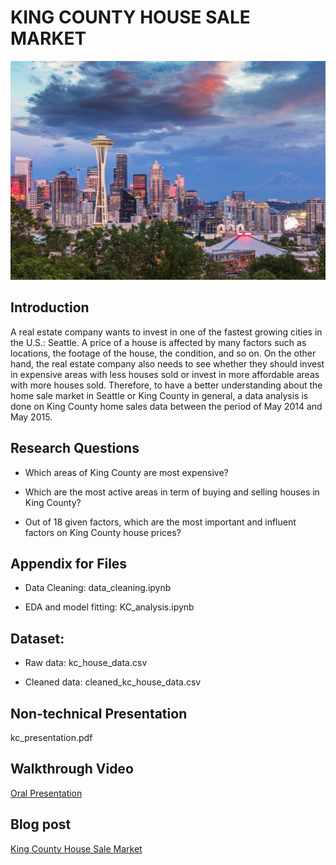# KING COUNTY HOUSE SALE MARKET

![](seattle.jpg)

## Introduction

A real estate company wants to invest in one of the fastest growing cities in the U.S.: Seattle. A price of a house is affected by many factors such as locations, the footage of the house, the condition, and so on. On the other hand, the real estate company also needs to see whether they should invest in expensive areas with less houses sold or invest in more affordable areas with more houses sold. Therefore, to have a better understanding about the home sale market in Seattle or King County in general, a data analysis is done on King County home sales data between the period of May 2014 and May 2015. 

## Research Questions
* Which areas of King County are most expensive?

* Which are the most active areas in term of buying and selling houses in King County?

* Out of 18 given factors, which are the most important and influent factors on King County house prices?

## Appendix for Files
* Data Cleaning: data_cleaning.ipynb

* EDA and model fitting: KC_analysis.ipynb

## Dataset:
* Raw data: kc_house_data.csv

* Cleaned data: cleaned_kc_house_data.csv

## Non-technical Presentation

kc_presentation.pdf

## Walkthrough Video

<a href=" ">Oral Presentation</a>

## Blog post

<a href=" ">King County House Sale Market</a>


